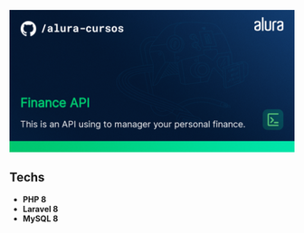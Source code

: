 <p align="center">
    <a href="#" target="_blank"><img src="https://github.com/williamtome/finance-api-v2/blob/master/thumb-finance-api.png?raw=true"></a>
</p>

## Techs

- **PHP 8**
- **Laravel 8**
- **MySQL 8**
